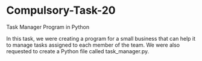 # Compulsory-Task-20
Task Manager Program in Python

In this task, we were creating a program for a small business that can help it to manage tasks assigned to each member of the team.
We were also requested to create a Python file called task_manager.py.
